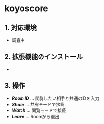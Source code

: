# koyoscore
## 1. 対応環境
 * 調査中

## 2. 拡張機能のインストール
 * 
## 3. 操作
 * ***Room ID*** ... 閲覧したい相手と共通のIDを入力
 * ***Share*** ... 共有モードで接続
 * ***Watch*** ... 閲覧モードで接続
 * ***Leave*** ... Roomから退出
